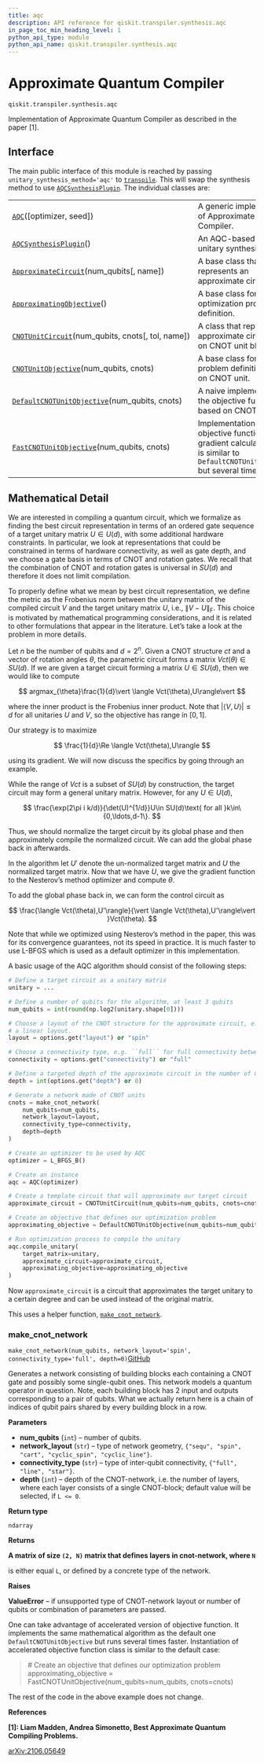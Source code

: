 ```yaml
---
title: aqc
description: API reference for qiskit.transpiler.synthesis.aqc
in_page_toc_min_heading_level: 1
python_api_type: module
python_api_name: qiskit.transpiler.synthesis.aqc
---
```


<span id="module-qiskit.transpiler.synthesis.aqc" />

<span id="qiskit-transpiler-synthesis-aqc" />

# Approximate Quantum Compiler

<span id="module-qiskit.transpiler.synthesis.aqc" />

`qiskit.transpiler.synthesis.aqc`

Implementation of Approximate Quantum Compiler as described in the paper \[1].

## Interface

The main public interface of this module is reached by passing `unitary_synthesis_method='aqc'` to [`transpile`](qiskit.compiler.transpile "qiskit.compiler.transpile"). This will swap the synthesis method to use [`AQCSynthesisPlugin`](qiskit.transpiler.synthesis.aqc.AQCSynthesisPlugin "qiskit.transpiler.synthesis.aqc.AQCSynthesisPlugin"). The individual classes are:

|                                                                                                                                                                       |                                                                                                                                        |
| --------------------------------------------------------------------------------------------------------------------------------------------------------------------- | -------------------------------------------------------------------------------------------------------------------------------------- |
| [`AQC`](qiskit.transpiler.synthesis.aqc.AQC "qiskit.transpiler.synthesis.aqc.AQC")(\[optimizer, seed])                                                                | A generic implementation of Approximate Quantum Compiler.                                                                              |
| [`AQCSynthesisPlugin`](qiskit.transpiler.synthesis.aqc.AQCSynthesisPlugin "qiskit.transpiler.synthesis.aqc.AQCSynthesisPlugin")()                                     | An AQC-based Qiskit unitary synthesis plugin.                                                                                          |
| [`ApproximateCircuit`](qiskit.transpiler.synthesis.aqc.ApproximateCircuit "qiskit.transpiler.synthesis.aqc.ApproximateCircuit")(num\_qubits\[, name])                 | A base class that represents an approximate circuit.                                                                                   |
| [`ApproximatingObjective`](qiskit.transpiler.synthesis.aqc.ApproximatingObjective "qiskit.transpiler.synthesis.aqc.ApproximatingObjective")()                         | A base class for an optimization problem definition.                                                                                   |
| [`CNOTUnitCircuit`](qiskit.transpiler.synthesis.aqc.CNOTUnitCircuit "qiskit.transpiler.synthesis.aqc.CNOTUnitCircuit")(num\_qubits, cnots\[, tol, name])              | A class that represents an approximate circuit based on CNOT unit blocks.                                                              |
| [`CNOTUnitObjective`](qiskit.transpiler.synthesis.aqc.CNOTUnitObjective "qiskit.transpiler.synthesis.aqc.CNOTUnitObjective")(num\_qubits, cnots)                      | A base class for a problem definition based on CNOT unit.                                                                              |
| [`DefaultCNOTUnitObjective`](qiskit.transpiler.synthesis.aqc.DefaultCNOTUnitObjective "qiskit.transpiler.synthesis.aqc.DefaultCNOTUnitObjective")(num\_qubits, cnots) | A naive implementation of the objective function based on CNOT units.                                                                  |
| [`FastCNOTUnitObjective`](qiskit.transpiler.synthesis.aqc.FastCNOTUnitObjective "qiskit.transpiler.synthesis.aqc.FastCNOTUnitObjective")(num\_qubits, cnots)          | Implementation of objective function and gradient calculator, which is similar to `DefaultCNOTUnitObjective` but several times faster. |

## Mathematical Detail

We are interested in compiling a quantum circuit, which we formalize as finding the best circuit representation in terms of an ordered gate sequence of a target unitary matrix $U\in U(d)$, with some additional hardware constraints. In particular, we look at representations that could be constrained in terms of hardware connectivity, as well as gate depth, and we choose a gate basis in terms of CNOT and rotation gates. We recall that the combination of CNOT and rotation gates is universal in $SU(d)$ and therefore it does not limit compilation.

To properly define what we mean by best circuit representation, we define the metric as the Frobenius norm between the unitary matrix of the compiled circuit $V$ and the target unitary matrix $U$, i.e., $\|V - U\|_{\mathrm{F}}$. This choice is motivated by mathematical programming considerations, and it is related to other formulations that appear in the literature. Let’s take a look at the problem in more details.

Let $n$ be the number of qubits and $d=2^n$. Given a CNOT structure $ct$ and a vector of rotation angles $\theta$, the parametric circuit forms a matrix $Vct(\theta)\in SU(d)$. If we are given a target circuit forming a matrix $U\in SU(d)$, then we would like to compute

$$
argmax_{\theta}\frac{1}{d}\vert \langle Vct(\theta),U\rangle\vert 
$$

where the inner product is the Frobenius inner product. Note that $\vert \langle V,U\rangle\vert \leq d$ for all unitaries $U$ and $V$, so the objective has range in $[0,1]$.

Our strategy is to maximize

$$
\frac{1}{d}\Re \langle Vct(\theta),U\rangle
$$

using its gradient. We will now discuss the specifics by going through an example.

While the range of $Vct$ is a subset of $SU(d)$ by construction, the target circuit may form a general unitary matrix. However, for any $U\in U(d)$,

$$
\frac{\exp(2\pi i k/d)}{\det(U)^{1/d}}U\in SU(d)\text{ for all }k\in\{0,\ldots,d-1\}.
$$

Thus, we should normalize the target circuit by its global phase and then approximately compile the normalized circuit. We can add the global phase back in afterwards.

In the algorithm let $U'$ denote the un-normalized target matrix and $U$ the normalized target matrix. Now that we have $U$, we give the gradient function to the Nesterov’s method optimizer and compute $\theta$.

To add the global phase back in, we can form the control circuit as

$$
\frac{\langle Vct(\theta),U'\rangle}{\vert \langle Vct(\theta),U'\rangle\vert }Vct(\theta).
$$

Note that while we optimized using Nesterov’s method in the paper, this was for its convergence guarantees, not its speed in practice. It is much faster to use L-BFGS which is used as a default optimizer in this implementation.

A basic usage of the AQC algorithm should consist of the following steps:

```python
# Define a target circuit as a unitary matrix
unitary = ...

# Define a number of qubits for the algorithm, at least 3 qubits
num_qubits = int(round(np.log2(unitary.shape[0])))

# Choose a layout of the CNOT structure for the approximate circuit, e.g. ``spin`` for
# a linear layout.
layout = options.get("layout") or "spin"

# Choose a connectivity type, e.g. ``full`` for full connectivity between qubits.
connectivity = options.get("connectivity") or "full"

# Define a targeted depth of the approximate circuit in the number of CNOT units.
depth = int(options.get("depth") or 0)

# Generate a network made of CNOT units
cnots = make_cnot_network(
    num_qubits=num_qubits,
    network_layout=layout,
    connectivity_type=connectivity,
    depth=depth
)

# Create an optimizer to be used by AQC
optimizer = L_BFGS_B()

# Create an instance
aqc = AQC(optimizer)

# Create a template circuit that will approximate our target circuit
approximate_circuit = CNOTUnitCircuit(num_qubits=num_qubits, cnots=cnots)

# Create an objective that defines our optimization problem
approximating_objective = DefaultCNOTUnitObjective(num_qubits=num_qubits, cnots=cnots)

# Run optimization process to compile the unitary
aqc.compile_unitary(
    target_matrix=unitary,
    approximate_circuit=approximate_circuit,
    approximating_objective=approximating_objective
)
```

Now `approximate_circuit` is a circuit that approximates the target unitary to a certain degree and can be used instead of the original matrix.

This uses a helper function, [`make_cnot_network`](#qiskit.transpiler.synthesis.aqc.make_cnot_network "qiskit.transpiler.synthesis.aqc.make_cnot_network").

### make\_cnot\_network

<span id="qiskit.transpiler.synthesis.aqc.make_cnot_network" />

`make_cnot_network(num_qubits, network_layout='spin', connectivity_type='full', depth=0)`[GitHub](https://github.com/qiskit/qiskit/tree/stable/0.23/qiskit/transpiler/synthesis/aqc/cnot_structures.py "view source code")

Generates a network consisting of building blocks each containing a CNOT gate and possibly some single-qubit ones. This network models a quantum operator in question. Note, each building block has 2 input and outputs corresponding to a pair of qubits. What we actually return here is a chain of indices of qubit pairs shared by every building block in a row.

**Parameters**

*   **num\_qubits** (`int`) – number of qubits.
*   **network\_layout** (`str`) – type of network geometry, `{"sequ", "spin", "cart", "cyclic_spin", "cyclic_line"}`.
*   **connectivity\_type** (`str`) – type of inter-qubit connectivity, `{"full", "line", "star"}`.
*   **depth** (`int`) – depth of the CNOT-network, i.e. the number of layers, where each layer consists of a single CNOT-block; default value will be selected, if `L <= 0`.

**Return type**

`ndarray`

**Returns**

**A matrix of size `(2, N)` matrix that defines layers in cnot-network, where `N`**

is either equal `L`, or defined by a concrete type of the network.

**Raises**

**ValueError** – if unsupported type of CNOT-network layout or number of qubits or combination of parameters are passed.

One can take advantage of accelerated version of objective function. It implements the same mathematical algorithm as the default one `DefaultCNOTUnitObjective` but runs several times faster. Instantiation of accelerated objective function class is similar to the default case:

> \# Create an objective that defines our optimization problem approximating\_objective = FastCNOTUnitObjective(num\_qubits=num\_qubits, cnots=cnots)

The rest of the code in the above example does not change.

**References**

**\[1]: Liam Madden, Andrea Simonetto, Best Approximate Quantum Compiling Problems.**

[arXiv:2106.05649](https://arxiv.org/abs/2106.05649)

